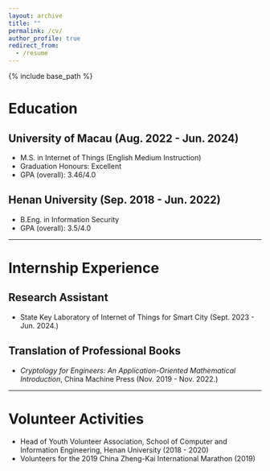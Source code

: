 ```yaml
---
layout: archive
title: ""
permalink: /cv/
author_profile: true
redirect_from:
  - /resume
---
```


{% include base_path %}

Education
======
## University of Macau (Aug. 2022 - Jun. 2024)
* M.S. in Internet of Things (English Medium Instruction)
* Graduation Honours: Excellent
* GPA (overall): 3.46/4.0    
## Henan University (Sep. 2018 - Jun. 2022)
* B.Eng. in Information Security
* GPA (overall): 3.5/4.0
    
------

Internship Experience
======
## Research Assistant 
* State Key Laboratory of Internet of Things for Smart City (Sept. 2023 - Jun. 2024.)    
## Translation of Professional Books 
* _Cryptology for Engineers: An Application-Oriented Mathematical Introduction_, China Machine Press (Nov. 2019 - Nov. 2022.)

------

Volunteer Activities
======
  * Head of Youth Volunteer Association, School of Computer and Information Engineering, Henan University (2018 - 2020)
  * Volunteers for the 2019 China Zheng-Kai International Marathon (2019)

